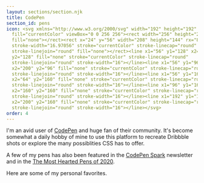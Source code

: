 ```yaml
---
layout: sections/section.njk
title: CodePen
section_id: pens
icon: <svg xmlns="http://www.w3.org/2000/svg" width="192" height="192"
  fill="currentColor" viewBox="0 0 256 256"><rect width="256" height="256"
  fill="none"></rect><rect x="24" y="56" width="208" height="144" rx="8.48528"
  stroke-width="16.97056" stroke="currentColor" stroke-linecap="round"
  stroke-linejoin="round" fill="none"></rect><line x1="56" y1="128" x2="200"
  y2="128" fill="none" stroke="currentColor" stroke-linecap="round"
  stroke-linejoin="round" stroke-width="16"></line><line x1="56" y1="96"
  x2="200" y2="96" fill="none" stroke="currentColor" stroke-linecap="round"
  stroke-linejoin="round" stroke-width="16"></line><line x1="56" y1="160"
  x2="64" y2="160" fill="none" stroke="currentColor" stroke-linecap="round"
  stroke-linejoin="round" stroke-width="16"></line><line x1="96" y1="160"
  x2="160" y2="160" fill="none" stroke="currentColor" stroke-linecap="round"
  stroke-linejoin="round" stroke-width="16"></line><line x1="192" y1="160"
  x2="200" y2="160" fill="none" stroke="currentColor" stroke-linecap="round"
  stroke-linejoin="round" stroke-width="16"></line></svg>
order: 4
---
```

I'm an avid user of [CodePen](https://codepen.io/havardob) and huge fan of their community. It's become somewhat a daily hobby of mine to use this platform to recreate Dribbble shots or explore the many possiblities CSS has to offer.

A few of my pens has also been featured in the [CodePen Spark](https://codepen.io/spark) newsletter and in the [The Most Hearted Pens of 2020](https://codepen.io/2020/popular/pens/4).

Here are some of my personal favorites.
